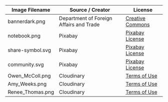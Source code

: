 | Image Filename | Source / Creator | License |
| -------------- | ------------- | ----- |
| bannerdark.png     | Department of Foreign Affairs and Trade  | [Creative Commons](https://creativecommons.org/licenses/by/2.0/)  |
| notebook.png      | Pixabay  | [Pixabay License](https://pixabay.com/en/service/license/) |
| share-symbol.svg  | Pixabay  | [Pixabay License](https://pixabay.com/en/service/license/) |
| community.svg     | Pixabay  | [Pixabay License](https://pixabay.com/en/service/license/)|
| Owen_McColl.png   | Cloudinary  | [Terms of Use](https://cloudinary.com/tos) |
| Amy_Weeks.png   | Cloudinary  | [Terms of Use](https://cloudinary.com/tos) |
| Renee_Thomas.png   | Cloudinary  | [Terms of Use](https://cloudinary.com/tos) |